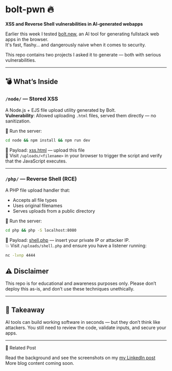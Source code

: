 # bolt-pwn 🔥  
**XSS and Reverse Shell vulnerabilities in AI-generated webapps**

Earlier this week I tested [bolt.new](https://bolt.new), an AI tool for generating fullstack web apps in the browser.  
It's fast, flashy… and dangerously naive when it comes to security.

This repo contains two projects I asked it to generate — both with serious vulnerabilities.

---

## 💣 What’s Inside

### `/node/` — Stored XSS

A Node.js + EJS file upload utility generated by Bolt.  
**Vulnerability**: Allowed uploading `.html` files, served them directly — no sanitization.

🧪 Run the server:

```bash
cd node && npm install && npm run dev
```

🧪 Payload: [xss.html](node/payload/xss.html) — upload this file  
🔗 Visit `/uploads/<filename>` in your browser to trigger the script and verify that the JavaScript executes.

---

### `/php/` — Reverse Shell (RCE)

A PHP file upload handler that:
- Accepts all file types
- Uses original filenames
- Serves uploads from a public directory

🧪 Run the server:

```bash
cd php && php -S localhost:8080
```

🧪 Payload: [shell.php](php/payload/shell.php) — insert your private IP or attacker IP.  
💥 Visit `/uploads/shell.php` and ensure you have a listener running:

```bash
nc -lvnp 4444
```

## ⚠️ Disclaimer

This repo is for educational and awareness purposes only.
Please don’t deploy this as-is, and don’t use these techniques unethically.

---

## 🧠 Takeaway

AI tools can build working software in seconds — but they don’t think like attackers.
You still need to review the code, validate inputs, and secure your apps.

---

📎 Related Post

Read the background and see the screenshots on my [my LinkedIn post](https://www.linkedin.com/posts/jeppelillevang_vibecoding-ai-development-activity-7321456876259303424-soUS?utm_source=share&utm_medium=member_desktop&rcm=ACoAAAIDUx4Bm-1Hxlq6SSERPwMmANPcGL5UTZc)
More blog content coming soon.
